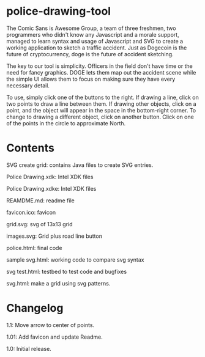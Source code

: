 police-drawing-tool
===================

The Comic Sans is Awesome Group, a team of three freshmen, two programmers who didn't know any Javascript and a morale support, managed to learn syntax and usage of Javascript and SVG to create a working application to sketch a traffic accident. Just as Dogecoin is the future of cryptocurrency, doge is the future of accident sketching. 

The key to our tool is simplicity. Officers in the field don't have time or the need for fancy graphics. DOGE lets them map out the accident scene while the simple UI allows them to focus on making sure they have every necessary detail. 

To use, simply click one of the buttons to the right. If drawing a line, click on two points to draw a line between them. If drawing other objects, click on a point, and the object will appear in the space in the bottom-right corner. To change to drawing a different object, click on another button. Click on one of the points in the circle to approximate North.

Contents
===================

SVG create grid: contains Java files to create SVG entries.

Police Drawing.xdk: Intel XDK files

Police Drawing.xdke: Intel XDK files

REAMDME.md: readme file

favicon.ico: favicon

grid.svg: svg of 13x13 grid

images.svg: Grid plus road line button

police.html: final code

sample svg.html: working code to compare svg syntax

svg test.html: testbed to test code and bugfixes

svg.html: make a grid using svg patterns.  


Changelog
===================

1.1: Move arrow to center of points.

1.01: Add favicon and update Readme.

1.0: Initial release.